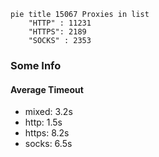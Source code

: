 
```mermaid
pie title 15067 Proxies in list
    "HTTP" : 11231
    "HTTPS": 2189
    "SOCKS" : 2353
```

### Some Info
#### Average Timeout

- mixed: 3.2s
- http: 1.5s
- https: 8.2s
- socks: 6.5s